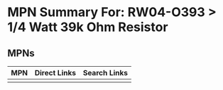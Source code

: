 



# MPN Summary For: RW04-O393 > 1/4 Watt 39k Ohm Resistor

## MPNs
  

|MPN|Direct Links|Search Links|
| :--- | :--- | :--- |
||||
